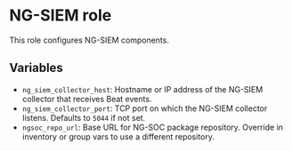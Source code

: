 # NG-SIEM role

This role configures NG-SIEM components.

## Variables

- `ng_siem_collector_host`: Hostname or IP address of the NG-SIEM collector that receives Beat events.
- `ng_siem_collector_port`: TCP port on which the NG-SIEM collector listens. Defaults to `5044` if not set.
- `ngsoc_repo_url`: Base URL for NG-SOC package repository. Override in inventory or group vars to use a different repository.
